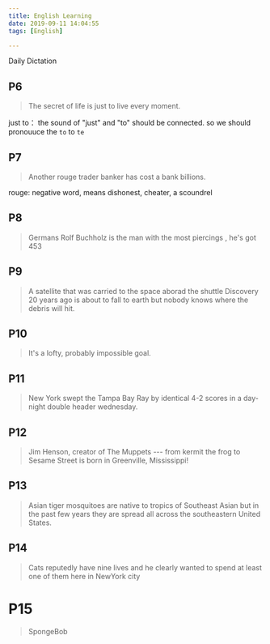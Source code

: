 ```yaml
---
title: English Learning
date: 2019-09-11 14:04:55
tags: [English]

---
```




Daily Dictation

<!--more-->

## P6 ##

>  The secret of life is just to live every moment.

just to： the sound of "just" and "to" should be connected. so we should pronouuce the `to` to `te`



## P7 ##

> Another rouge trader banker has cost a bank billions.

rouge: negative word, means dishonest, cheater, a scoundrel



## P8 ##

> Germans Rolf Buchholz is the man with the most piercings , he's  got 453



## P9 ##

> A satellite that was carried to the space aborad the shuttle Discovery 20 years ago is about to fall to earth  but nobody knows where the debris will hit.



## P10 ##

> It's a lofty, probably impossible goal.



## P11 ##

>  New York swept the Tampa Bay Ray  by identical 4-2  scores in a day-night double header wednesday. 



## P12

>  Jim Henson, creator of The Muppets --- from  kermit the frog to Sesame Street is born in Greenville, Mississippi! 

## P13 



> Asian tiger mosquitoes are native to tropics  of Southeast Asian but in the past few years they are spread all across the southeastern United States.



## P14

> Cats reputedly have nine lives and he clearly wanted to spend at least one of them here in NewYork city



# P15

> SpongeBob